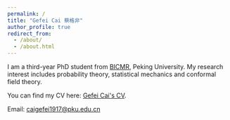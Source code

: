 ```yaml
---
permalink: /
title: "Gefei Cai 蔡格非"
author_profile: true
redirect_from: 
  - /about/
  - /about.html
---
```


I am a third-year PhD student from [BICMR](https://bicmr.pku.edu.cn), Peking University. My research interest includes probability theory, statistical mechanics and conformal field theory.

You can find my CV here: [Gefei Cai's CV](../assets/Gefei_Cai_CV__Version_83_.pdf).

Email: caigefei1917@pku.edu.cn
